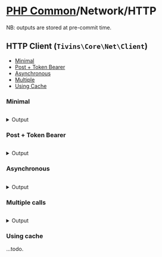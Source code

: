 

# [PHP Common](/php-common)/Network/HTTP

NB: outputs are stored at pre-commit time.

## HTTP Client (`Tivins\Core\Net\Client`)

* [Minimal](#minimal)
* [Post + Token Bearer](#post--token-bearer)
* [Asynchronous](#asynchronous)
* [Multiple](#multiple-calls)
* [Using Cache](#using-cache)


### Minimal

```php

```

<details><summary>Output</summary>


```none
Could not open input file: /sites/php-common/.elabo/workflows/src/test/bin/HttpClientBasic.php

```

</details>



### Post + Token Bearer

```php

```

<details><summary>Output</summary>


```none
Could not open input file: /sites/php-common/.elabo/workflows/src/test/bin/HttpClientAuth.php

```

</details>



### Asynchronous

```php

```

<details><summary>Output</summary>


```none
Could not open input file: /sites/php-common/.elabo/workflows/src/test/bin/HttpClientAsync.php

```

</details>



### Multiple calls

```php

```

<details><summary>Output</summary>


```none
Could not open input file: /sites/php-common/.elabo/workflows/src/test/bin/HttpClientMulti.php

```

</details>



### Using cache

...todo.